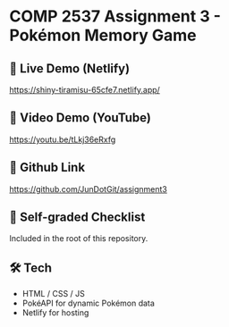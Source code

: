 # COMP 2537 Assignment 3 - Pokémon Memory Game

## 🔗 Live Demo (Netlify)
https://shiny-tiramisu-65cfe7.netlify.app/

## 🎥 Video Demo (YouTube)
https://youtu.be/tLkj36eRxfg

## 📄 Github Link
https://github.com/JunDotGit/assignment3

## 📄 Self-graded Checklist
Included in the root of this repository.

## 🛠 Tech
- HTML / CSS / JS
- PokéAPI for dynamic Pokémon data
- Netlify for hosting
